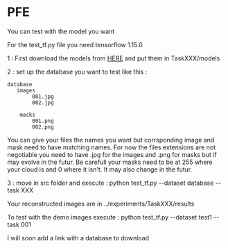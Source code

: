 # PFE

You can test with the model you want

For the test_tf.py file you need tensorflow 1.15.0

1 : First download the models from [HERE](https://drive.google.com/drive/folders/14NAl7_aFo5CKsfZtikx-7ugfuKobisI8?usp=sharing)  and put them in TaskXXX/models

2 : set up the database you want to test like this :


    database
       images
            001.jpg
            002.jpg
            
        masks
            001.png
            002.png
            
You can give your files the names you want but corrsponding image and mask need to have matching names. For now the files extensions are not negotiable you need to have .jpg    for the images and .png for masks but if may evolve in the futur.
Be carefull your masks need to be at 255 where your cloud is and 0 where it isn't. It may also change in the futur.
     
 3 : move in src folder and execute : python test_tf.py --dataset database --task XXX
 
 Your reconstructed images are in ../experiments/TaskXXX/results


To test with the demo images execute : python test_tf.py --dataset test1 --task 001

I will soon add a link with a database to download
